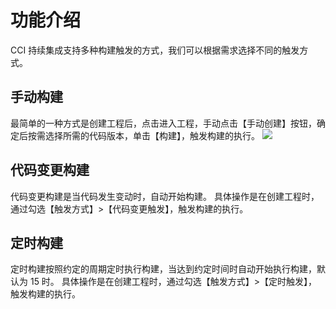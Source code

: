 # 功能介绍
CCI 持续集成支持多种构建触发的方式，我们可以根据需求选择不同的触发方式。
## 手动构建
最简单的一种方式是创建工程后，点击进入工程，手动点击【手动创建】按钮，确定后按需选择所需的代码版本，单击【构建】，触发构建的执行。
![](//mc.qcloudimg.com/static/img/ad00baf2094a2c97859dd8b67daaf8d7/image.png)
## 代码变更构建
代码变更构建是当代码发生变动时，自动开始构建。
具体操作是在创建工程时，通过勾选【触发方式】>【代码变更触发】，触发构建的执行。
## 定时构建
定时构建按照约定的周期定时执行构建，当达到约定时间时自动开始执行构建，默认为 15 时。
具体操作是在创建工程时，通过勾选【触发方式】>【定时触发】，触发构建的执行。


